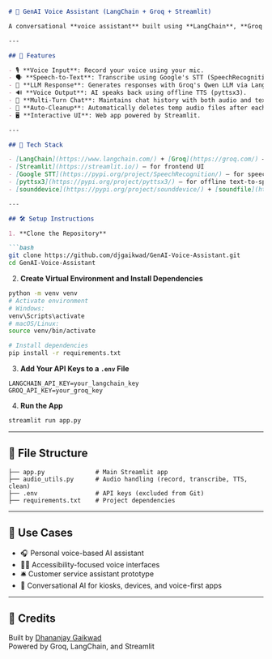 ```markdown
# 🧠 GenAI Voice Assistant (LangChain + Groq + Streamlit)

A conversational **voice assistant** built using **LangChain**, **Groq's Qwen LLM**, **Streamlit**, and audio processing tools. The assistant enables natural spoken interaction with an AI agent — record your voice, transcribe it, generate a response, and hear the AI speak back!

---

## 🎯 Features

- 🎙️ **Voice Input**: Record your voice using your mic.
- 🗣️ **Speech-to-Text**: Transcribe using Google's STT (SpeechRecognition).
- 🧠 **LLM Response**: Generates responses with Groq's Qwen LLM via LangChain.
- 🔊 **Voice Output**: AI speaks back using offline TTS (pyttsx3).
- 🔁 **Multi-Turn Chat**: Maintains chat history with both audio and text per turn.
- 🧹 **Auto-Cleanup**: Automatically deletes temp audio files after each round.
- 🖥️ **Interactive UI**: Web app powered by Streamlit.

---

## 🚀 Tech Stack

- [LangChain](https://www.langchain.com/) + [Groq](https://groq.com/) — for LLM communication
- [Streamlit](https://streamlit.io/) — for frontend UI
- [Google STT](https://pypi.org/project/SpeechRecognition/) — for speech-to-text
- [pyttsx3](https://pypi.org/project/pyttsx3/) — for offline text-to-speech
- [sounddevice](https://pypi.org/project/sounddevice/) + [soundfile](https://pypi.org/project/SoundFile/) — for audio recording/playback

---

## 🛠️ Setup Instructions

1. **Clone the Repository**

```bash
git clone https://github.com/djgaikwad/GenAI-Voice-Assistant.git
cd GenAI-Voice-Assistant
```

2. **Create Virtual Environment and Install Dependencies**

```bash
python -m venv venv
# Activate environment
# Windows:
venv\Scripts\activate
# macOS/Linux:
source venv/bin/activate

# Install dependencies
pip install -r requirements.txt
```

3. **Add Your API Keys to a `.env` File**

```
LANGCHAIN_API_KEY=your_langchain_key
GROQ_API_KEY=your_groq_key
```

4. **Run the App**

```bash
streamlit run app.py
```

---

## 📁 File Structure

```
├── app.py              # Main Streamlit app
├── audio_utils.py      # Audio handling (record, transcribe, TTS, clean)
├── .env                # API keys (excluded from Git)
├── requirements.txt    # Project dependencies
```

---

## 📌 Use Cases

- 🎧 Personal voice-based AI assistant
- 🧑‍🦽 Accessibility-focused voice interfaces
- 🛎️ Customer service assistant prototype
- 🧾 Conversational AI for kiosks, devices, and voice-first apps

---

## 🙌 Credits

Built by [Dhananjay Gaikwad](https://linkedin.com/in/djgaikwad)  
Powered by Groq, LangChain, and Streamlit

